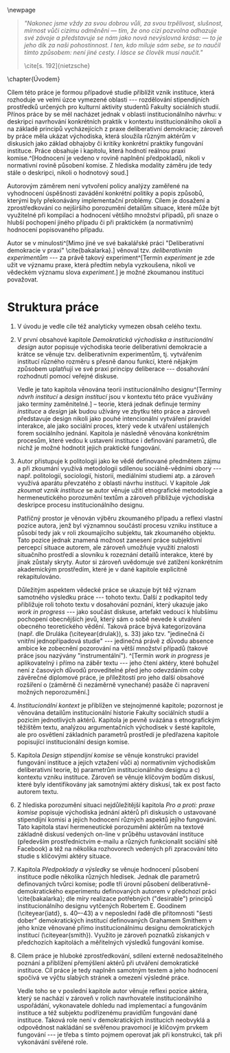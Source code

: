 \newpage

> *"Nakonec jsme vždy za svou dobrou vůli, za svou trpělivost, slušnost, mírnost vůči cizímu odměněni — tím, že ono cizí pozvolna odhazuje své závoje a představuje se nám jako nová nevýslovná krása: — to je jeho* dík *za naši pohostinnost. I ten, kdo miluje sám sebe, se to naučil tímto způsobem: není jiné cesty. I lásce se člověk musí naučit."* 
> 
> \cite[s. 192]{nietzsche}

\chapter{Úvodem}

Cílem této práce je formou případové studie přiblížit vznik instituce, která rozhoduje ve velmi úzce vymezené oblasti --- rozdělování stipendijních prostředků určených pro kulturní aktivity studentů Fakulty sociálních studií. Přínos práce by se měl nacházet jednak v oblasti institucionálního návrhu: v deskripci navrhování konkrétních praktik v kontextu institucionálního okolí a na základě principů vycházejících z praxe deliberativní demokracie; zároveň by práce měla ukázat východiska, která sloužila různým aktérům v diskusích jako základ obhajoby či kritiky konkrétní praktiky fungování instituce. Práce obsahuje i kapitolu, která hodnotí reálnou praxi komise.^[Hodnocení je vedeno v rovině naplnění předpokladů, nikoli v normativní rovině působení komise. Z hlediska modality záměru jde tedy stále o deskripci, nikoli o hodnotový soud.]

Autorovým záměrem není vytvoření policy analýzy zaměřené na vyhodnocení úspěšnosti zavádění konkrétní politiky a popis způsobů, kterými byly překonávány implementační problémy. Cílem je dosažení a zprostředkování co nejširšího porozumění detailům situace, které může být využitelné při kompilaci a hodnocení většího množství případů, při snaze o hlubší pochopení jiného případu či při praktickém (a normativním) hodnocení popisovaného případu.

Autor se v minulosti^[Mimo jiné ve své bakalářské práci "Deliberativní demokracie v praxi" \cite{bakalarka}.] věnoval tzv. *deliberativním experimentům* --- za právě takový experiment^[Termín *experiment* je zde užit ve významu praxe, která předtím nebyla vyzkoušena, nikoli ve vědeckém významu slova *experiment*.] je možné zkoumanou instituci považovat.

# Struktura práce

1. V úvodu je vedle cíle též analyticky vymezen obsah celého textu.

2. V první obsahové kapitole *Demokratická východiska a institucionální design* autor popisuje východiska teorie deliberativní demokracie a krátce se věnuje tzv. deliberativním experimentům, tj. vytvářením institucí různého rozměru s přesně danou funkcí, které nějakým způsobem uplatňují ve své praxi principy deliberace --- dosahování rozhodnutí pomocí veřejné diskuse. 

    Vedle je tato kapitola věnována teorii institucionálního designu^[Termíny *návrh institucí* a *design institucí* jsou v kontextu této práce využívány jako termíny zaměnitelné.] – teorie, která jednak definuje termíny *instituce* a *design* jak budou užívány ve zbytku této práce a zároveň představuje design nikoli jako pouhé intencionální vytváření pravidel interakce, ale jako sociální proces, který vede k utváření ustálených forem sociálního jednání. Kapitola je následně věnována konkrétním procesům, které vedou k ustavení instituce i definování parametrů, dle nichž je možné hodnotit jejich praktické fungování.

3. Autor přistupuje k politologii jako ke vědě definované předmětem zájmu a při zkoumání využívá metodologii sdílenou sociálně-vědními obory --- např. politologií, sociologií, historií, mediálními studiemi atp. a zároveň využívá aparátu převzatého z oblasti návrhu institucí. V kapitole *Jak zkoumat vznik instituce* se autor věnuje užití etnografické metodologie a hermeneutického porozumění textům a zároveň přibližuje východiska deskripce procesu institucionálního designu.

    Patřičný prostor je věnován výběru zkoumaného případu a reflexi vlastní pozice autora, jenž byl významnou součástí procesu vzniku instituce a působí tedy jak v roli zkoumajícího subjektu, tak zkoumaného objektu. Tato pozice jednak znamená možnost zanesení práce subjektivní percepcí situace autorem, ale zároveň umožňuje využití znalosti situačního prostředí a slovníku k rozeznání detailů interakce, které by jinak zůstaly skryty. Autor si zároveň uvědomuje své zatížení konkrétním akademickým prostředím, které je v dané kapitole explicitně rekapitulováno.
    
    Důležitým aspektem vědecké práce se ukazuje být též význam samotného výsledku práce --- tohoto textu. Další z podkapitol tedy přibližuje roli tohoto textu v dosahování poznání, který ukazuje jako *work in progress* --- jako součást diskuse, artefakt vedoucí k hlubšímu pochopení obecnějších jevů, který sám o sobě nevede k utváření obecného teoretického vědění. Taková práce bývá kategorizována (např. dle Druláka (\citeyear{drulak}), s. 33) jako tzv. "jedinečná či vnitřní jednopřípadová studie" --- jedinečná právě z důvodu absence ambice ke zobecnění pozorování na větší množství případů (takové práce jsou nazývány "instrumentální"). ^[Termín *work in progress* je aplikovatelný i přímo na záběr textu --- jeho čtení aktéry, které bohužel není z časových důvodů proveditelné před jeho odevzdáním coby závěrečné diplomové práce, je příležitostí pro jeho další obsahové rozšíření o (záměrně či nezáměrně vynechané) pasáže či napravení možných neporozumění.]

4. *Institucionální kontext* je přiblížen ve stejnojmenné kapitole; pozornost je věnována detailům institucionální historie Fakulty sociálních studií a pozicím jednotlivých aktérů. Kapitola je pevně svázána s etnografickým těžištěm textu, analýzou argumentačních východisek v šesté kapitole, ale pro osvětlení základních parametrů prostředí je předřazena kapitole popisující institucionální design komise.

5. Kapitola *Design stipendijní komise* se věnuje konstrukci pravidel fungování instituce a jejich vztažení vůči a) normativním východiskům deliberativní teorie, b) parametrům institucionálního designu a c) kontextu vzniku instituce. Zároveň se věnuje klíčovým bodům diskusí, které byly identifikovány jak samotnými aktéry diskusí, tak ex post facto autorem textu.

6. Z hlediska porozumění situaci nejdůležitější kapitola *Pro a proti: praxe komise* popisuje východiska jednání aktérů při diskusích o ustavované stipendijní komisi a jejich hodnocení různých aspektů jejího fungování. Tato kapitola staví hermeneutické porozumění aktérům na textové základně diskusí vedených on-line v průběhu ustavování instituce (především prostřednictvím e-mailu a různých funkcionalit sociální sítě Facebook) a též na několika rozhovorech vedených při zpracování této studie s klíčovými aktéry situace.

7. Kapitola *Předpoklady a výsledky* se věnuje hodnocení působení instituce podle několika různých hledisek. Jednak dle parametrů definovaných tvůrci komise; podle tří úrovní působení deliberativně-demokratického experimentu definovaných autorem v předchozí práci \cite{bakalarka}; dle míry realizace potřebných ("desirable") principů institucionálního designu vytčených Robertem E. Goodinem (\citeyear{iatd}, s. 40–-43) a v neposlední řadě dle přítomnosti "šesti dober" demokratických institucí definovaných Grahamem Smithem v jeho knize věnované přímo institucionálnímu designu demokratických institucí (\citeyear{smith}). Využito je zároveň poznatků získaných v předchozích kapitolách a měřitelných výsledků fungování komise.

8. Cílem práce je hluboké zprostředkování, sdílení externě nedosažitelného poznání a přiblížení přemýšlení aktérů při utváření demokratické instituce. Cíl práce je tedy naplněn samotným textem a jeho hodnocení spočívá ve výčtu slabých stránek a omezení výsledné práce.

    Vedle toho se v poslední kapitole autor věnuje reflexi pozice aktéra, který se nachází v zároveň v rolích navrhovatele institucionálního uspořádání, vykonavatele dohledu nad implementací a fungováním instituce a též subjektu podřízenému pravidlům fungování dané instituce. Taková role není v demokratických institucích neobvyklá a odpovědnost nakládání se svěřenou pravomocí je klíčovým prvkem fungování --- je třeba s tímto pojmem operovat jak při konstrukci, tak při vykonávání svěřené role.

<!-- Klíčové 

- věda měnící skutečnost
- věda vyjadřující se ke stavu skutečnosti

- definice a obhajoba výběru případu

-->
